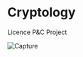 # Cryptology
Licence P&amp;C Project

![Capture](https://user-images.githubusercontent.com/69522980/126197992-c0b10e9a-ce97-4779-901e-b9661e675d1c.PNG)
